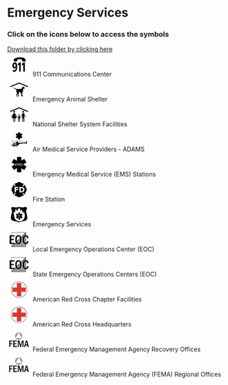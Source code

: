 # Emergency Services<br>
### Click on the icons below to access the symbols<br>
<a href='https://minhaskamal.github.io/DownGit/#/home?url=https://github.com/NAPSG/DHS-Symbol-Server/tree/main/dhs-symbol/assets/icons/Infrastructure/Emergency%20Services'>Download this folder by clicking here</a><br><a href='https://github.com/NAPSG/DHS-Symbol-Server/raw/main/dhs-symbol/assets/icons/Infrastructure/Emergency%20Services/icon-LGA.svg'><img src='icon-LGA.svg' width='55'></a> 911 Communications Center<br><a href='https://github.com/NAPSG/DHS-Symbol-Server/raw/main/dhs-symbol/assets/icons/Infrastructure/Emergency%20Services/icon-LGB.svg'><img src='icon-LGB.svg' width='55'></a> Emergency Animal Shelter<br><a href='https://github.com/NAPSG/DHS-Symbol-Server/raw/main/dhs-symbol/assets/icons/Infrastructure/Emergency%20Services/icon-LGC.svg'><img src='icon-LGC.svg' width='55'></a> National Shelter System Facilities<br><a href='https://github.com/NAPSG/DHS-Symbol-Server/raw/main/dhs-symbol/assets/icons/Infrastructure/Emergency%20Services/icon-LGD.svg'><img src='icon-LGD.svg' width='55'></a> Air Medical Service Providers - ADAMS<br><a href='https://github.com/NAPSG/DHS-Symbol-Server/raw/main/dhs-symbol/assets/icons/Infrastructure/Emergency%20Services/icon-LGE.svg'><img src='icon-LGE.svg' width='55'></a> Emergency Medical Service (EMS) Stations<br><a href='https://github.com/NAPSG/DHS-Symbol-Server/raw/main/dhs-symbol/assets/icons/Infrastructure/Emergency%20Services/icon-LGF.svg'><img src='icon-LGF.svg' width='55'></a> Fire Station<br><a href='https://github.com/NAPSG/DHS-Symbol-Server/raw/main/dhs-symbol/assets/icons/Infrastructure/Emergency%20Services/icon-LGG.svg'><img src='icon-LGG.svg' width='55'></a> Emergency Services<br><a href='https://github.com/NAPSG/DHS-Symbol-Server/raw/main/dhs-symbol/assets/icons/Infrastructure/Emergency%20Services/icon-LGH.svg'><img src='icon-LGH.svg' width='55'></a> Local Emergency Operations Center (EOC)<br><a href='https://github.com/NAPSG/DHS-Symbol-Server/raw/main/dhs-symbol/assets/icons/Infrastructure/Emergency%20Services/icon-LGI.svg'><img src='icon-LGI.svg' width='55'></a> State Emergency Operations Centers (EOC)<br><a href='https://github.com/NAPSG/DHS-Symbol-Server/raw/main/dhs-symbol/assets/icons/Infrastructure/Emergency%20Services/icon-LGJ.svg'><img src='icon-LGJ.svg' width='55'></a> American Red Cross Chapter Facilities<br><a href='https://github.com/NAPSG/DHS-Symbol-Server/raw/main/dhs-symbol/assets/icons/Infrastructure/Emergency%20Services/icon-LGK.svg'><img src='icon-LGK.svg' width='55'></a> American Red Cross Headquarters<br><a href='https://github.com/NAPSG/DHS-Symbol-Server/raw/main/dhs-symbol/assets/icons/Infrastructure/Emergency%20Services/icon-LGL.svg'><img src='icon-LGL.svg' width='55'></a> Federal Emergency Management Agency Recovery Offices<br><a href='https://github.com/NAPSG/DHS-Symbol-Server/raw/main/dhs-symbol/assets/icons/Infrastructure/Emergency%20Services/icon-LGM.svg'><img src='icon-LGM.svg' width='55'></a> Federal Emergency Management Agency (FEMA) Regional Offices<br>
